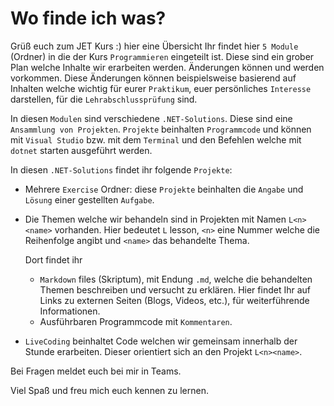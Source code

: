# Wo finde ich was?
Grüß euch zum JET Kurs :) hier eine Übersicht
Ihr findet hier ``5 Module`` (Ordner) in die der Kurs ``Programmieren`` eingeteilt ist. Diese sind ein grober Plan welche Inhalte wir erarbeiten werden. Änderungen können und werden vorkommen. Diese Änderungen können beispielsweise basierend auf Inhalten welche wichtig für eurer ``Praktikum``, euer persönliches ``Interesse`` darstellen, für die ``Lehrabschlussprüfung`` sind.

In diesen ``Modulen`` sind verschiedene ``.NET-Solutions``. Diese sind eine ``Ansammlung von Projekten``. ``Projekte`` beinhalten ``Programmcode`` und können mit ``Visual Studio`` bzw. mit dem ``Terminal`` und den Befehlen welche mit  ``dotnet`` starten ausgeführt werden.

In diesen ``.NET-Solutions`` findet ihr folgende ``Projekte``:
* Mehrere ``Exercise`` Ordner: diese ``Projekte`` beinhalten die ``Angabe`` und ``Lösung`` einer gestellten ``Aufgabe``. 
* Die Themen welche wir behandeln sind in Projekten mit Namen ``L<n><name>`` vorhanden. Hier bedeutet ``L`` lesson, ``<n>`` eine Nummer welche die Reihenfolge angibt und ``<name>`` das behandelte Thema. 

    Dort findet ihr
    * ``Markdown`` files (Skriptum), mit Endung ``.md``, welche die behandelten Themen beschreiben und versucht zu erklären. Hier findet Ihr auf Links zu externen Seiten (Blogs, Videos, etc.), für weiterführende Informationen.
    * Ausführbaren Programmcode mit ``Kommentaren``.
* ``LiveCoding`` beinhaltet Code welchen wir gemeinsam innerhalb der Stunde erarbeiten. Dieser orientiert sich an den Projekt ``L<n><name>``.

Bei Fragen meldet euch bei mir in Teams. 

Viel Spaß und freu mich euch kennen zu lernen.

